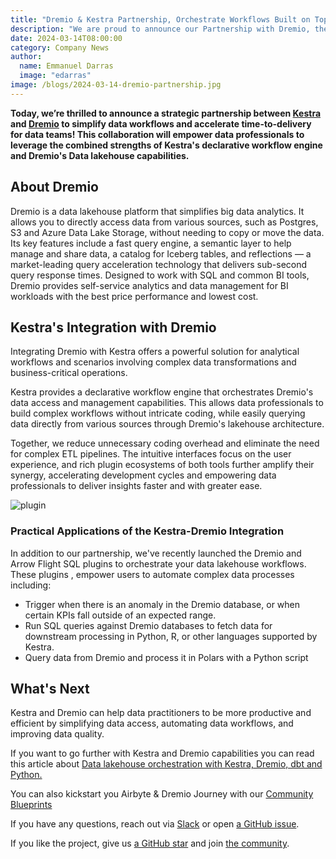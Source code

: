 ```yaml
---
title: "Dremio & Kestra Partnership, Orchestrate Workflows Built on Top of Your Data Lakehouse"
description: "We are proud to announce our Partnership with Dremio, the data lakehouse platform that simplifies big data analytics"
date: 2024-03-14T08:00:00
category: Company News
author:
  name: Emmanuel Darras
  image: "edarras"
image: /blogs/2024-03-14-dremio-partnership.jpg
---
```


**Today, we’re thrilled to announce a strategic partnership between [Kestra](https://github.com/kestra-io/kestra) and [Dremio](https://www.dremio.com/) to simplify data workflows and accelerate time-to-delivery for data teams! This collaboration will empower data professionals to leverage the combined strengths of Kestra's declarative workflow engine and Dremio's Data lakehouse capabilities.**

## About Dremio

Dremio is a data lakehouse platform that simplifies big data analytics. It allows you to directly access data from various sources, such as Postgres, S3 and Azure Data Lake Storage, without needing to copy or move the data. Its key features include a fast query engine, a semantic layer to help manage and share data, a catalog for Iceberg tables, and reflections — a market-leading query acceleration technology that delivers sub-second query response times. Designed to work with SQL and common BI tools, Dremio provides self-service analytics and data management for BI workloads with the best price performance and lowest cost.

## Kestra's Integration with Dremio

Integrating Dremio with Kestra offers a powerful solution for analytical workflows and scenarios involving complex data transformations and business-critical operations.

Kestra provides a declarative workflow engine that orchestrates Dremio's data access and management capabilities. This allows data professionals to build complex workflows without intricate coding, while easily querying data directly from various sources through Dremio's lakehouse architecture. 

Together, we reduce unnecessary coding overhead and eliminate the need for complex ETL pipelines. The intuitive interfaces focus on the user experience, and rich plugin ecosystems of both tools further amplify their synergy, accelerating development cycles and empowering data professionals to deliver insights faster and with greater ease.

![plugin](/blogs/2024-03-14-dremio-partnership/schema.png)

### Practical Applications of the Kestra-Dremio Integration

In addition to our partnership, we've recently launched the Dremio and Arrow Flight SQL plugins to orchestrate your data lakehouse workflows. These plugins , empower users to automate complex data processes including:

- Trigger when there is an anomaly in the Dremio database, or when certain KPIs fall outside of an expected range.
- Run SQL queries against Dremio databases to fetch data for downstream processing in Python, R, or other languages supported by Kestra.
- Query data from Dremio and process it in Polars with a Python script


## What's Next

Kestra and Dremio can help data practitioners to be more productive and efficient by simplifying data access, automating data workflows, and improving data quality.

If you want to go further with Kestra and Dremio capabilities you can read this article about [Data lakehouse orchestration with Kestra, Dremio, dbt and Python.](https://kestra.io/blogs/2023-12-07-dremio-kestra-integration)

You can also kickstart you Airbyte & Dremio Journey with our [Community Blueprints](https://kestra.io/blueprints?page=1&size=24&q=dremio)


If you have any questions, reach out via [Slack](https://kestra.io/slack) or open [a GitHub issue](https://github.com/kestra-io/kestra).

If you like the project, give us [a GitHub star](https://github.com/kestra-io/kestra) and join [the community](https://kestra.io/slack).
